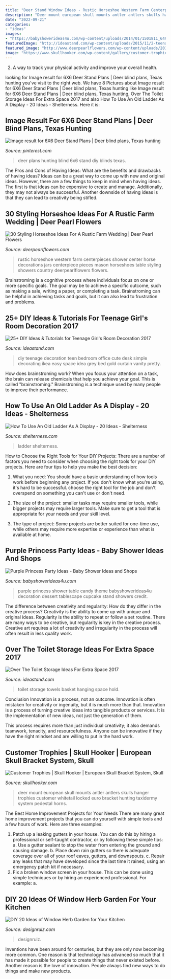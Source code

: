 ```yaml
---
title: "Deer Stand Window Ideas - Rustic Horseshoe Western Farm Centerpieces Shower Center Horse Decorations Jars Centerpiece Pieces Mason Horseshoes Table Styling Showers Country Deerpearlflowers Flowers"
description: "Deer mount european skull mounts antler antlers skulls hanger trophies customer whitetail locked euro bracket hunting taxidermy system pedestal horns"
date: "2022-09-21"
categories:
- "ideas"
images:
- "https://babyshowerideas4u.com/wp-content/uploads/2014/01/1501811_649652585080701_5638885_n.jpg"
featuredImage: "http://ideastand.com/wp-content/uploads/2015/11/2-teenage-girls-room-decoration.jpg"
featured_image: "http://www.deerpearlflowers.com/wp-content/uploads/2016/02/Rustic-wedding-shower-center-pieces-using-all-different-sizes-mason-jars.jpg"
image: "https://www.skullhooker.com/wp-content/gallery/customer-trophies/locked-up.jpeg"
---
```



2. A way to track your physical activity and improve your overall health.

	

		
looking for Image result for 6X6 Deer Stand Plans | Deer blind plans, Texas hunting you've visit to the right web. We have 8 Pictures about Image result for 6X6 Deer Stand Plans | Deer blind plans, Texas hunting like Image result for 6X6 Deer Stand Plans | Deer blind plans, Texas hunting, Over The Toilet Storage Ideas For Extra Space 2017 and also How To Use An Old Ladder As A Display - 20 Ideas - Shelterness. Here it is:
		
    
## Image Result For 6X6 Deer Stand Plans | Deer Blind Plans, Texas Hunting

<img loading=lazy src="https://i.pinimg.com/originals/fe/c7/ed/fec7edce42c77fc2a08e9fc5e9ec2f90.jpg" onerror="this.onerror=null;this.src='https://tse2.mm.bing.net/th?id=OIP.Es0dIMPY43eA4kueSVJxvAAAAA&amp;pid=15.1';" alt="Image result for 6X6 Deer Stand Plans | Deer blind plans, Texas hunting">

_Source: pinterest.com_

>deer plans hunting blind 6x6 stand diy blinds texas. 

	

The Pros and Cons of Having Ideas: What are the benefits and drawbacks of having ideas?
Ideas can be a great way to come up with new and original ideas. However, there are a few things to keep in mind when having ideas. The first is that ideas can be expensive to create and manage. Additionally, they may not always be successful. Another downside of having ideas is that they can lead to creativity being stifled.

    
## 30 Styling Horseshoe Ideas For A Rustic Farm Wedding | Deer Pearl Flowers

<img loading=lazy src="http://www.deerpearlflowers.com/wp-content/uploads/2016/02/Rustic-wedding-shower-center-pieces-using-all-different-sizes-mason-jars.jpg" onerror="this.onerror=null;this.src='https://tse1.mm.bing.net/th?id=OIP.1j6B4GnCu8t2RootW_v7TwHaNJ&amp;pid=15.1';" alt="30 Styling Horseshoe Ideas For A Rustic Farm Wedding | Deer Pearl Flowers">

_Source: deerpearlflowers.com_

>rustic horseshoe western farm centerpieces shower center horse decorations jars centerpiece pieces mason horseshoes table styling showers country deerpearlflowers flowers. 

	

Brainstroming is a cognitive process where individuals focus on one or more specific goals. The goal may be to achieve a specific outcome, such as making a sale, writing a paper, or completing a task. Brainstroming can be helpful in achieving tasks and goals, but it can also lead to frustration and problems.

    
## 25+ DIY Ideas &amp; Tutorials For Teenage Girl&#039;s Room Decoration 2017

<img loading=lazy src="http://ideastand.com/wp-content/uploads/2015/11/2-teenage-girls-room-decoration.jpg" onerror="this.onerror=null;this.src='https://tse3.mm.bing.net/th?id=OIP.zUjy5SbgPfggdrz-3MpTaAHaLH&amp;pid=15.1';" alt="25+ DIY Ideas &amp; Tutorials for Teenage Girl&#039;s Room Decoration 2017">

_Source: ideastand.com_

>diy teenage decoration teen bedroom office cute desk simple decorating ikea easy space idea grey bed gold curtain vanity pretty. 

	

How does brainstroming work?
When you focus your attention on a task, the brain can release chemicals that help you achieve your goal. This is called "brainstroming." Brainstroming is a technique used by many people to improve their performance.

    
## How To Use An Old Ladder As A Display - 20 Ideas - Shelterness

<img loading=lazy src="https://i.shelterness.com/how-to-use-an-old-ladder-as-a-display-10.jpg" onerror="this.onerror=null;this.src='https://tse2.mm.bing.net/th?id=OIP.9REIKn9R0UA-J98bgl7x6gAAAA&amp;pid=15.1';" alt="How To Use An Old Ladder As A Display - 20 Ideas - Shelterness">

_Source: shelterness.com_

>ladder shelterness. 

	

How to Choose the Right Tools for Your DIY Projects:
There are a number of factors you need to consider when choosing the right tools for your DIY projects. Here are four tips to help you make the best decision:
1. What you need: You should have a basic understanding of how tools work before beginning any project. If you don't know what you're using, it's hard to be successful. choose the right tool for the job and don't overspend on something you can't use or don't need.

2. The size of the project: smaller tasks may require smaller tools, while bigger projects may require larger tools. Make sure to get a tool that is appropriate for your needs and your skill level.

3. The type of project: Some projects are better suited for one-time use, while others may require more expertise or experience than what is available at home.

    
## Purple Princess Party Ideas - Baby Shower Ideas And Shops

<img loading=lazy src="https://babyshowerideas4u.com/wp-content/uploads/2014/01/1501811_649652585080701_5638885_n.jpg" onerror="this.onerror=null;this.src='https://tse2.mm.bing.net/th?id=OIP.fSE6heFBHxY95yf3ug605wHaE8&amp;pid=15.1';" alt="Purple Princess Party Ideas - Baby Shower Ideas and Shops">

_Source: babyshowerideas4u.com_

>purple princess shower table candy theme babyshowerideas4u decoration dessert tablescape cupcake stand showers credit. 

	

The difference between creativity and regularity: How do they differ in the creative process?
Creativity is the ability to come up with unique and original ideas. Regularity is the ability to repeat or follow a set routine. There are many ways to be creative, but regularity is key in the creative process. Creative art requires a lot of creativity and irregularity in the process will often result in less quality work.

    
## Over The Toilet Storage Ideas For Extra Space 2017

<img loading=lazy src="http://ideastand.com/wp-content/uploads/2016/10/over-the-toilet-storage/32-over-the-toilet-storage-ideas.jpg" onerror="this.onerror=null;this.src='https://tse1.mm.bing.net/th?id=OIP.M_zXwE_IYsEzyZz98U5cnQHaLH&amp;pid=15.1';" alt="Over The Toilet Storage Ideas For Extra Space 2017">

_Source: ideastand.com_

>toilet storage towels basket hanging space hold. 

	

Conclusion
Innovation is a process, not an outcome.
Innovation is often mistaken for creativity or ingenuity, but it is much more than that. Innovation is a process of turning creative ideas into tangible products or services. It is the implementation of new ideas, not just the generation of them.

This process requires more than just individual creativity; it also demands teamwork, tenacity, and resourcefulness. Anyone can be innovative if they have the right mindset and are willing to put in the hard work.

    
## Customer Trophies | Skull Hooker | European Skull Bracket System, Skull

<img loading=lazy src="https://www.skullhooker.com/wp-content/gallery/customer-trophies/locked-up.jpeg" onerror="this.onerror=null;this.src='https://tse1.mm.bing.net/th?id=OIP.frtkZv4eEVrUgg4NmUKvyQAAAA&amp;pid=15.1';" alt="Customer Trophies | Skull Hooker | European Skull Bracket System, Skull">

_Source: skullhooker.com_

>deer mount european skull mounts antler antlers skulls hanger trophies customer whitetail locked euro bracket hunting taxidermy system pedestal horns. 

	

The Best Home Improvement Projects for Your Needs
There are many great home improvement projects that you can do yourself with simple tools and a few hours of work. Here are three examples: 
1. Patch up a leaking gutters in your house. You can do this by hiring a professional or self-taught contractor, or by following these simple tips: 
a. Use a gutter sealant to stop the water from entering the ground and causing damage. 
b. Place down rain gutters so there is adequate coverage over all of your roof eaves, gutters, and downspouts. 
c. Repair any leaks that may have developed since the last time it rained, using an emergency patch kit if necessary.
2. Fix a broken window screen in your house. This can be done using simple techniques or by hiring an experienced professional. For example: 
a.

    
## DIY 20 Ideas Of Window Herb Garden For Your Kitchen

<img loading=lazy src="https://cdn.designrulz.com/wp-content/uploads/2015/03/shelf-window_designrulz-3.jpg" onerror="this.onerror=null;this.src='https://tse2.mm.bing.net/th?id=OIP.7pyzYBWydqqpOnDl32Ie6gHaLJ&amp;pid=15.1';" alt="DIY 20 Ideas of Window Herb Garden for Your Kitchen">

_Source: designrulz.com_

>designrulz. 

	

Inventions have been around for centuries, but they are only now becoming more common. One reason is that technology has advanced so much that it has made it possible for people to create things that never existed before. Another reason is the love of innovation. People always find new ways to do things and make new products.

